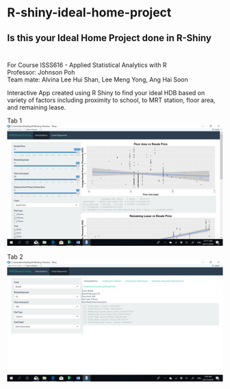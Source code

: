 # R-shiny-ideal-home-project

## Is this your Ideal Home Project done in R-Shiny<br><br>

For Course ISSS616 - Applied Statistical Analytics with R<br>
Professor: Johnson Poh<br>
Team mate: Alvina Lee Hui Shan, Lee Meng Yong, Ang Hai Soon<br>

Interactive App created using R Shiny to find your ideal HDB based on variety of factors including proximity to school, to MRT station, floor area, and remaining lease. 

Tab 1
![Data Explorer](https://github.com/mylee16/R-shiny-ideal-home-project/blob/master/Data/R-Shiny%20tab%201%20-%20Data%20Explorer.png)

Tab 2
![Test Image 7](https://github.com/mylee16/R-shiny-ideal-home-project/blob/master/Data/R-Shiny%20tab%202%20-%20Linear%20Regression.png)


